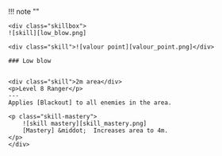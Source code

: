 !!! note ""

    <div class="skillbox">
    ![skill][low_blow.png]
    
    <div class="skill">![valour point][valour_point.png]</div>
    
    ### Low blow

    
    <div class="skill">2m area</div>
    <p>Level 8 Ranger</p>
    ---
    Applies [Blackout] to all enemies in the area.

    <p class="skill-mastery">
        ![skill mastery][skill_mastery.png] 
        [Mastery] &middot;  Increases area to 4m.
    </p> 
    </div>
